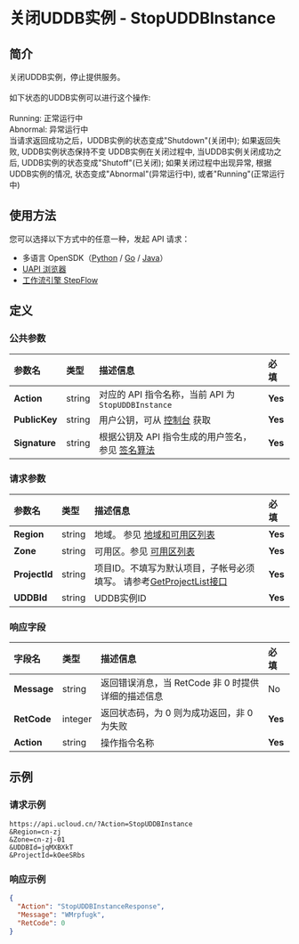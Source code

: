 # 关闭UDDB实例 - StopUDDBInstance

## 简介

关闭UDDB实例，停止提供服务。<br /><br />如下状态的UDDB实例可以进行这个操作:<br /><br />Running: 正常运行中<br />Abnormal: 异常运行中<br />当请求返回成功之后，UDDB实例的状态变成"Shutdown"(关闭中); 如果返回失败, UDDB实例状态保持不变 UDDB实例在关闭过程中, 当UDDB实例关闭成功之后, UDDB实例的状态变成"Shutoff"(已关闭); 如果关闭过程中出现异常, 根据UDDB实例的情况, 状态变成"Abnormal"(异常运行中), 或者"Running"(正常运行中)





## 使用方法

您可以选择以下方式中的任意一种，发起 API 请求：
- 多语言 OpenSDK（[Python](https://github.com/ucloud/ucloud-sdk-python3) / [Go](https://github.com/ucloud/ucloud-sdk-go) / [Java](https://github.com/ucloud/ucloud-sdk-java)）
- [UAPI 浏览器](https://console.ucloud.cn/uapi/detail?id=StopUDDBInstance)
- [工作流引擎 StepFlow](https://console.ucloud.cn/stepflow/manage/)

## 定义

### 公共参数

| 参数名 | 类型 | 描述信息 | 必填 |
|:---|:---|:---|:---|
| **Action**     | string  | 对应的 API 指令名称，当前 API 为 `StopUDDBInstance`                        | **Yes** |
| **PublicKey**  | string  | 用户公钥，可从 [控制台](https://console.ucloud.cn/uapi/apikey) 获取                                             | **Yes** |
| **Signature**  | string  | 根据公钥及 API 指令生成的用户签名，参见 [签名算法](api/summary/signature.md)  | **Yes** |

### 请求参数

| 参数名 | 类型 | 描述信息 | 必填 |
|:---|:---|:---|:---|
| **Region** | string | 地域。 参见 [地域和可用区列表](api/summary/regionlist) |**Yes**|
| **Zone** | string | 可用区。参见 [可用区列表](api/summary/regionlist) |**Yes**|
| **ProjectId** | string | 项目ID。不填写为默认项目，子帐号必须填写。 请参考[GetProjectList接口](api/summary/get_project_list) |**Yes**|
| **UDDBId** | string | UDDB实例ID |**Yes**|

### 响应字段

| 字段名 | 类型 | 描述信息 | 必填 |
|:---|:---|:---|:---|
| **Message** | string | 返回错误消息，当 RetCode 非 0 时提供详细的描述信息 |No|
| **RetCode** | integer | 返回状态码，为 0 则为成功返回，非 0 为失败 |**Yes**|
| **Action** | string | 操作指令名称 |**Yes**|




## 示例

### 请求示例
    
```
https://api.ucloud.cn/?Action=StopUDDBInstance
&Region=cn-zj
&Zone=cn-zj-01
&UDDBId=jqMXBXkT
&ProjectId=kOeeSRbs
```

### 响应示例
    
```json
{
  "Action": "StopUDDBInstanceResponse",
  "Message": "WMrpfugk",
  "RetCode": 0
}
```




